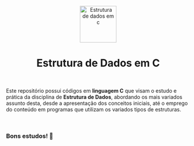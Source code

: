 <p align="center">
 <img width="100px" src="https://cdn-icons-png.flaticon.com/512/10611/10611413.png" align="center" alt="Estrutura de dados em c" />
 <h1 align="center">Estrutura de Dados em C</h1>
 <!--<p align="center"></p>-->
</p>

<br>


<p align="justified">
    Este repositório possui códigos em <strong>linguagem C</strong> que visam o estudo e prática da disciplina de <strong>Estrutura de Dados</strong>, abordando os mais variados assunto desta, desde a apresentação dos conceitos  iniciais, até o emprego do conteúdo em programas que utilizam os variados tipos de estruturas.
</p>

<br>

### Bons estudos! 🚀
